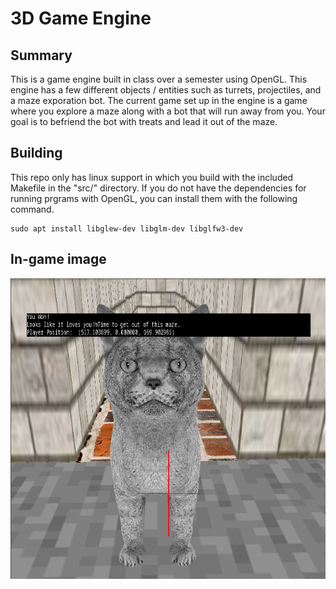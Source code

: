 # 3D Game Engine
## Summary
This is a game engine built in class over a semester using OpenGL. This engine has a few different objects / entities such as turrets, projectiles, and a maze exporation bot. The current game set up in the engine is a game where you explore a maze along with a bot that will run away from you. Your goal is to befriend the bot with treats and lead it out of the maze.
## Building
This repo only has linux support in which you build with the included Makefile in the "src/" directory. If you do not have the dependencies for running prgrams with OpenGL, you can install them with the following command.
```
sudo apt install libglew-dev libglm-dev libglfw3-dev
```
## In-game image
![Image of my game engine](./game_engine_shot.png)
